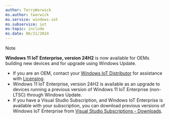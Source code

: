 ```yaml
---
author: TerryWarwick
ms.author: twarwick
ms.service: windows-iot
ms.subservice: iot
ms-topic: include
ms.date: 06/21/2024
---
```


> [!NOTE]
> **Windows 11 IoT Enterprise, version 24H2** is now available for OEMs building new devices and for upgrade using Windows Update.
>
> - If you are an OEM, contact your [Windows IoT Distributor](../iot-enterprise/windows-iot-distributors.md) for assistance with [Licensing](../iot-enterprise/Commercialization/Licensing.md).
> - Windows 11 IoT Enterprise, version 24H2 is available as an upgrade to devices running a previous version of Windows 11 IoT Enterprise (non-LTSC) through Windows Update.
> - If you have a Visual Studio Subscription, and Windows IoT Enterprise is available with your subscription, you can download previous versions of Windows IoT Enterprise from [Visual Studio Subscriptions - Downloads](https://my.visualstudio.com/Downloads?q=IoT%20Enterprise&pgroup=).
